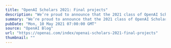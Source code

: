 ```yaml
---
title: "OpenAI Scholars 2021: Final projects"
description: "We’re proud to announce that the 2021 class of OpenAI Scholars has completed our six-month mentorship program and have produced an open-source research project with stipends and support from OpenAI."
summary: "We’re proud to announce that the 2021 class of OpenAI Scholars has completed our six-month mentorship program and have produced an open-source research project with stipends and support from OpenAI."
pubDate: "Mon, 10 May 2021 07:00:00 GMT"
source: "OpenAI Blog"
url: "https://openai.com/index/openai-scholars-2021-final-projects"
thumbnail: ""
---
```



